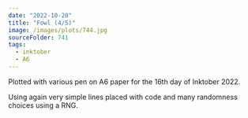 ```yaml
---
date: "2022-10-20"
title: "Fowl (4/5)"
image: /images/plots/744.jpg
sourceFolder: 741
tags:
  - inktober
  - A6
---
```


Plotted with various pen on A6 paper for the 16th day of Inktober 2022.

Using again very simple lines placed with code and many randomness choices using a RNG.
